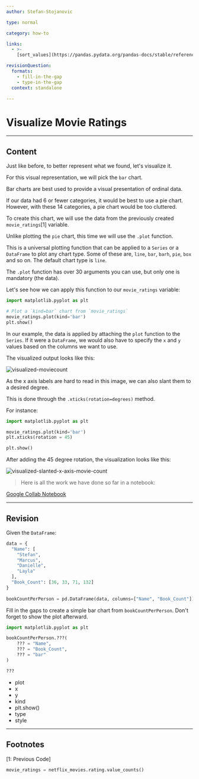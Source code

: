 ```yaml
---
author: Stefan-Stojanovic

type: normal

category: how-to

links:
  - >-
    [sort_values](https://pandas.pydata.org/pandas-docs/stable/reference/api/pandas.DataFrame.sort_values.html){documentation}

revisionQuestion:
  formats:
    - fill-in-the-gap
    - type-in-the-gap
  context: standalone

---
```


# Visualize Movie Ratings

---

## Content

Just like before, to better represent what we found, let's visualize it.

For this visual representation, we will pick the `bar` chart.

Bar charts are best used to provide a visual presentation of ordinal data.

If our data had 6 or fewer categories, it would be best to use a pie chart. However, with these 14 categories, a pie chart would be too cluttered.

To create this chart, we will use the data from the previously created `movie_ratings`[1] variable.

Unlike plotting the `pie` chart, this time we will use the `.plot` function.

This is a universal plotting function that can be applied to a `Series` or a `DataFrame` to plot any chart type. Some of these are, `line`, `bar`, `barh`, `pie`, `box` and so on. The default chart type is `line`. 

The `.plot` function has over 30 arguments you can use, but only one is mandatory (the data).

Let's see how we can apply this function to our `movie_ratings` variable:

```py
import matplotlib.pyplot as plt

# Plot a `kind=bar` chart from `movie_ratings`
movie_ratings.plot(kind='bar')
plt.show()
```

In our example, the data is applied by attaching the `plot` function to the `Series`. If it were a `DataFrame`, we would also have to specify the `x` and `y` values based on the columns we want to use. 

The visualized output looks like this:

![visualized-moviecount](https://img.enkipro.com/7cb7123b75813d6b9f8f4a23b9d3eb79.png)

As the x axis labels are hard to read in this image, we can also slant them to a desired degree.

This is done through the `.xticks(rotation=degrees)` method.

For instance:
```python
import matplotlib.pyplot as plt

movie_ratings.plot(kind='bar')
plt.xticks(rotation = 45)

plt.show()
```

After adding the 45 degree rotation, the visualization looks like this:

![visualized-slanted-x-axis-movie-count](https://img.enkipro.com/dff8a6358155ebb5b50737620cf2a86b.png)

> Here is all the work we have done so far in a notebook:

[Google Collab Notebook](https://colab.research.google.com/drive/1vn3b-SaZX4Jky7vEduRYUpd5Wvx7YbDQ?authuser=1)

---

## Revision

Given the `DataFrame`:

```python
data = {
  "Name": [
    "Stefan",
    "Marcus",
    "Danielle",
    "Layla"
  ],
  "Book_Count": [36, 33, 71, 132]
}
 
bookCountPerPerson = pd.DataFrame(data, columns=["Name", "Book_Count"])
```


Fill in the gaps to create a simple bar chart from `bookCountPerPerson`. Don't forget to show the plot afterward.

```python
import matplotlib.pyplot as plt

bookCountPerPerson.???(
    ??? = "Name",
    ??? = "Book_Count",
    ??? = "bar"
)

???
```

- plot
- x
- y
- kind
- plt.show()
- type
- style

---

## Footnotes

[1: Previous Code]

```python
movie_ratings = netflix_movies.rating.value_counts()
```